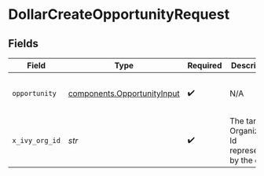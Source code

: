 # DollarCreateOpportunityRequest


## Fields

| Field                                                                      | Type                                                                       | Required                                                                   | Description                                                                | Example                                                                    |
| -------------------------------------------------------------------------- | -------------------------------------------------------------------------- | -------------------------------------------------------------------------- | -------------------------------------------------------------------------- | -------------------------------------------------------------------------- |
| `opportunity`                                                              | [components.OpportunityInput](../../models/components/opportunityinput.md) | :heavy_check_mark:                                                         | N/A                                                                        | {<br/>"$ref": "#/components/examples/opportunity"<br/>}                    |
| `x_ivy_org_id`                                                             | *str*                                                                      | :heavy_check_mark:                                                         | The target Organization Id represented by the caller                       |                                                                            |